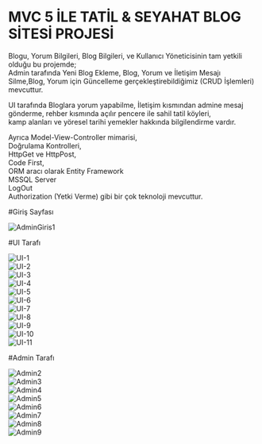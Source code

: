 # MVC 5 İLE TATİL & SEYAHAT BLOG SİTESİ PROJESİ <br/>
Blogu, Yorum Bilgileri, Blog Bilgileri, ve Kullanıcı Yöneticisinin tam yetkili olduğu bu projemde; <br/>
Admin tarafında Yeni Blog Ekleme, Blog, Yorum ve İletişim Mesajı Silme,Blog, Yorum için Güncelleme gerçekleştirebildiğimiz (CRUD İşlemleri) mevcuttur.<br/>

UI tarafında Bloglara yorum yapabilme, İletişim kısmından admine mesaj gönderme, rehber kısmında açılır pencere ile sahil tatil köyleri, <br/>
kamp alanları ve yöresel tarihi yemekler hakkında bilgilendirme vardır.<br/>

Ayrıca Model-View-Controller mimarisi,<br/>
Doğrulama Kontrolleri,<br/>
HttpGet ve HttpPost,<br/>
Code First,<br/>
ORM aracı olarak Entity Framework <br/>
MSSQL Server <br/>
LogOut <br/>
Authorization (Yetki Verme) gibi bir çok teknoloji mevcuttur.<br/>

#Giriş Sayfası<br/>

![AdminGiris1](https://github.com/user-attachments/assets/1613a0a0-cd68-451c-b789-f63c8edc7f45) <br/>

#UI Tarafı<br/>

![UI-1](https://github.com/user-attachments/assets/dc7f572c-c59d-4759-a371-b0058eeab23b) <br/>
![UI-2](https://github.com/user-attachments/assets/1af59682-bdb5-4b8b-9ef6-ac6491b98e0b) <br/>
![UI-3](https://github.com/user-attachments/assets/2e279063-79cd-4f7e-9f6b-d8c18582d64e) <br/>
![UI-4](https://github.com/user-attachments/assets/432c3a51-fdab-4486-bf3a-71769d9cd1c4) <br/>
![UI-5](https://github.com/user-attachments/assets/f6a14a65-6540-4128-929f-86cf2f5479e0) <br/>
![UI-6](https://github.com/user-attachments/assets/fb551480-ec5f-475f-83ed-07355b4de5f5) <br/>
![UI-7](https://github.com/user-attachments/assets/282ff750-df32-449c-a0e2-0ad6b0e26430) <br/>
![UI-8](https://github.com/user-attachments/assets/f23b424d-b1c6-4d48-b306-894c6ef7f0a1) <br/>
![UI-9](https://github.com/user-attachments/assets/e1b7cdf1-a29e-4e2a-92a6-64f907f240ba) <br/>
![UI-10](https://github.com/user-attachments/assets/205267d2-6eda-488a-83f8-d6000bba6e31) <br/>
![UI-11](https://github.com/user-attachments/assets/9febaae3-6057-4be8-be89-45ca59dc82a5) <br/>

#Admin Tarafı <br/>

![Admin2](https://github.com/user-attachments/assets/5fe7aca0-e17f-4aef-b9c2-e3d236d16e1b) <br/>
![Admin3](https://github.com/user-attachments/assets/13229d1e-92f3-43a7-b1ec-1d85ca4c86dd) <br/>
![Admin4](https://github.com/user-attachments/assets/d8b812ce-7f5b-4f35-a647-e6ffebf9135c) <br/>
![Admin5](https://github.com/user-attachments/assets/c04575c4-2ab6-40e0-b87c-53ba484bdc7b) <br/>
![Admin6](https://github.com/user-attachments/assets/9e96b328-7eb7-4e78-8e46-31c49ba47ab2) <br/>
![Admin7](https://github.com/user-attachments/assets/9989f58b-90c5-4dff-91cf-c7e7f5ff71d8) <br/>
![Admin8](https://github.com/user-attachments/assets/fbd56f16-f8b2-4615-9d62-51d21159a4a7) <br/>
![Admin9](https://github.com/user-attachments/assets/0454a5fb-1279-4b7a-b0d2-f2c5b8748b65) <br/>


